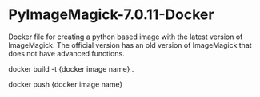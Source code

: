 # PyImageMagick-7.0.11-Docker
Docker file for creating a python based image with the latest version of ImageMagick.  The official version has an old version of ImageMagick that does not have advanced functions.

docker build -t {docker image name} .

docker push {docker image name}

